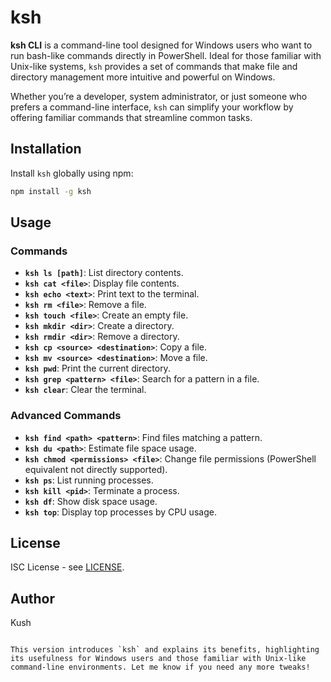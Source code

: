 
# ksh

**ksh CLI** is a command-line tool designed for Windows users who want to run bash-like commands directly in PowerShell. Ideal for those familiar with Unix-like systems, `ksh` provides a set of commands that make file and directory management more intuitive and powerful on Windows.

Whether you’re a developer, system administrator, or just someone who prefers a command-line interface, `ksh` can simplify your workflow by offering familiar commands that streamline common tasks.

## Installation

Install `ksh` globally using npm:

```bash
npm install -g ksh
```

## Usage

### Commands

- **`ksh ls [path]`**: List directory contents.
- **`ksh cat <file>`**: Display file contents.
- **`ksh echo <text>`**: Print text to the terminal.
- **`ksh rm <file>`**: Remove a file.
- **`ksh touch <file>`**: Create an empty file.
- **`ksh mkdir <dir>`**: Create a directory.
- **`ksh rmdir <dir>`**: Remove a directory.
- **`ksh cp <source> <destination>`**: Copy a file.
- **`ksh mv <source> <destination>`**: Move a file.
- **`ksh pwd`**: Print the current directory.
- **`ksh grep <pattern> <file>`**: Search for a pattern in a file.
- **`ksh clear`**: Clear the terminal.

### Advanced Commands

- **`ksh find <path> <pattern>`**: Find files matching a pattern.
- **`ksh du <path>`**: Estimate file space usage.
- **`ksh chmod <permissions> <file>`**: Change file permissions (PowerShell equivalent not directly supported).
- **`ksh ps`**: List running processes.
- **`ksh kill <pid>`**: Terminate a process.
- **`ksh df`**: Show disk space usage.
- **`ksh top`**: Display top processes by CPU usage.

## License

ISC License - see [LICENSE](LICENSE).

## Author

Kush
```

This version introduces `ksh` and explains its benefits, highlighting its usefulness for Windows users and those familiar with Unix-like command-line environments. Let me know if you need any more tweaks!
